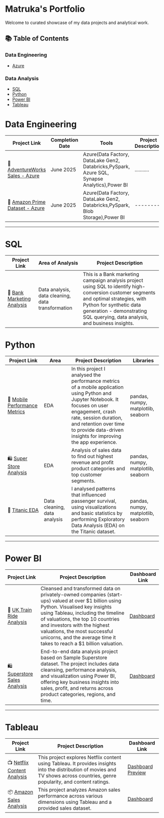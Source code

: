 # Matruka's Portfolio

Welcome to curated showcase of my data projects and analytical work. 

## 📚 Table of Contents
### Data Engineering
- [Azure](#data-engineering)
### Data Analysis
- [SQL](#sql)
- [Python](#python)
- [Power BI](#power-bi)
- [Tableau](#tableau)

# Data Engineering

| Project Link | Completion Date | Tools | Project Description | 
|---|---|---|---|
| 🚗 [AdventureWorks Sales - Azure](https://github.com/matrukan/AdventureWorks-Azure) | June 2025 | Azure(Data Factory, DataLake Gen2, Databricks,PySpark, Azure SQL, Synapse Analytics),Power BI | ........... |
| 🐶 [Amazon Prime Dataset - Azure](https://github.com/matrukan/amazonPrimeDataset) | June 2025 | Azure(Data Factory, DataLake Gen2, Databricks,PySpark, Blob Storage),Power BI | -------- |

***

# SQL

| Project Link | Area of Analysis | Project Description | 
|---|---|---|
| 🏦 [Bank Marketing Analysis](https://github.com/matrukan/Bank_Marketing_Analysis-SQL-Project) | Data analysis, data cleaning, data transformation | This is a Bank marketing campaign analysis project using SQL to identify high-conversion customer segments and optimal strategies, with Python for synthetic data generation - demonstrating SQL querying, data analysis, and business insights. | 


# Python

| Project Link | Area | Project Description | Libraries |    
|---|---|---|---|
| 📱 [Mobile Performance Metrics](https://github.com/matrukan/mobile_app_performance_metrics/blob/main/mobile_app_performance_metrics.ipynb) | EDA | In this project I analysed the performance metrics of a mobile application using Python and Jupyter Notebook. It focuses on user engagement, crash rate, session duration, and retention over time to provide data-driven insights for improving the app experience. | pandas, numpy, matplotlib, seaborn |
| 🛍 [Super Store Analysis](https://github.com/matrukan/Superstore_Sales-EDA/blob/main/superstor_sales.ipynb) | EDA | Analysis of sales data to find out highest revenue and profit product categories and top customer segments. | pandas, numpy, matplotlib, seaborn|
| 🚢 [Titanic EDA](https://github.com/matrukan/Titanic-EDA) | Data cleaning, data analysis |  I analysed patterns that influenced passenger survival, using visualizations and basic statistics by performing Exploratory Data Analysis (EDA) on the Titanic dataset. |   pandas, numpy, matplotlib, seaborn |


***

# Power BI

| Project Link | Project Description | Dashboard Link |
|---|---|---|
| 🚂 [UK Train Ride Analysis](https://github.com/matrukan/UK-Train-Ride-Analysis) | Cleansed and transformed data on privately-owned companies (start-ups) valued at over $1 billion using Python. Visualised key insights using Tableau, including the timeline of valuations, the top 10 countries and investors with the highest valuations, the most successful unicorns, and the average time it takes to reach a $1 billion valuation. | [Dashboard](https://github.com/matrukan/UK-Train-Ride-Analysis/blob/main/UK_Train_Ride_Analysis_Dashboard_Preview.png) |
| 🛍 [Superstore Sales Analysis](https://github.com/matrukan/Superstore_Sales_Analysis_PowerBI_Project) | End-to-end data analysis project based on Sample Superstore dataset. The project includes data cleansing, performance analysis, and visualization using Power BI, offering key business insights into sales, profit, and returns across product categories, regions, and time. | [Dashboard](https://github.com/matrukan/Superstore_Sales_Analysis_PowerBI_Project/blob/main/Superstore_Sales_Dashboard_Preview_Image.png) 


***

# Tableau

| Project Link | Project Description | Dashboard Link |
|---|---|---|
| 📺 [Netflix Content Analysis ](https://github.com/matrukan/Netflix_Tableau_Project/tree/main) | This project explores Netflix content using Tableau. It provides insights into the distribution of movies and TV shows across countries, genre popularity, and content ratings. | [Dashboard Preview](https://github.com/matrukan/Netflix_Tableau_Project/blob/main/images/netflix_dashboard_preview.png) |
| 📦 [Amazon Sales Analysis](https://github.com/matrukan/Amazon-Sales-Analysis) |This project analyzes Amazon sales performance across various dimensions using Tableau and a provided sales dataset. | [Dashboard](https://github.com/matrukan/Amazon-Sales-Analysis/tree/main/dashboard) |
